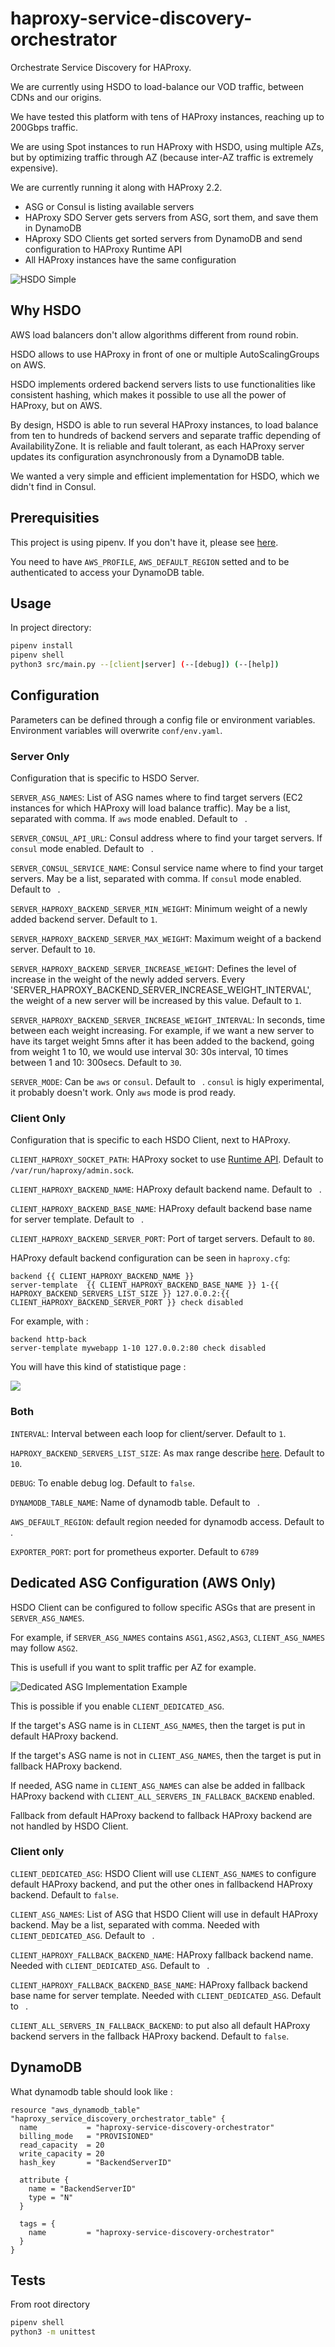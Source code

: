 # haproxy-service-discovery-orchestrator
Orchestrate Service Discovery for HAProxy.

We are currently using HSDO to load-balance our VOD traffic, between CDNs and our origins.

We have tested this platform with tens of HAProxy instances, reaching up to 200Gbps traffic.

We are using Spot instances to run HAProxy with HSDO, using multiple AZs, but by optimizing traffic through AZ (because inter-AZ traffic is extremely expensive).

We are currently running it along with HAProxy 2.2.

- ASG or Consul is listing available servers
- HAProxy SDO Server gets servers from ASG, sort them, and save them in DynamoDB
- HAproxy SDO Clients get sorted servers from DynamoDB and send configuration to HAProxy Runtime API
- All HAProxy instances have the same configuration

![HSDO Simple](doc/hsdo-simple.png)

## Why HSDO

AWS load balancers don't allow algorithms different from round robin.

HSDO allows to use HAProxy in front of one or multiple AutoScalingGroups on AWS.

HSDO implements ordered backend servers lists to use functionalities like consistent hashing, which makes it possible to use all the power of HAProxy, but on AWS.

By design, HSDO is able to run several HAProxy instances, to load balance from ten to hundreds of backend servers and separate traffic depending of AvailabilityZone.
It is reliable and fault tolerant, as each HAProxy server updates its configuration asynchronously from a DynamoDB table.

We wanted a very simple and efficient implementation for HSDO, which we didn't find in Consul.

## Prerequisities

This project is using pipenv. If you don't have it, please see [here](https://github.com/pypa/pipenv#installation).

You need to have `AWS_PROFILE`, `AWS_DEFAULT_REGION` setted and to be authenticated to access your DynamoDB table.

## Usage

In project directory:

```sh
pipenv install
pipenv shell
python3 src/main.py --[client|server] (--[debug]) (--[help])
```

## Configuration

Parameters can be defined through a config file or environment variables.
Environment variables will overwrite `conf/env.yaml`.

### Server Only

Configuration that is specific to HSDO Server.

`SERVER_ASG_NAMES`: List of ASG names where to find target servers (EC2 instances for which HAProxy will load balance traffic). May be a list, separated with comma. If `aws` mode enabled. Default to ` `.

`SERVER_CONSUL_API_URL`: Consul address where to find your target servers. If `consul` mode enabled. Default to ` `.

`SERVER_CONSUL_SERVICE_NAME`: Consul service name where to find your target servers. May be a list, separated with comma. If `consul` mode enabled. Default to ` `.

`SERVER_HAPROXY_BACKEND_SERVER_MIN_WEIGHT`: Minimum weight of a newly added backend server. Default to `1`.

`SERVER_HAPROXY_BACKEND_SERVER_MAX_WEIGHT`: Maximum weight of a backend server. Default to `10`.

`SERVER_HAPROXY_BACKEND_SERVER_INCREASE_WEIGHT`: Defines the level of increase in the weight of the newly added servers. Every 'SERVER_HAPROXY_BACKEND_SERVER_INCREASE_WEIGHT_INTERVAL', the weight of a new server will be increased by this value. Default to `1`.

`SERVER_HAPROXY_BACKEND_SERVER_INCREASE_WEIGHT_INTERVAL`: In seconds, time between each weight increasing. For example, if we want a new server to have its target weight 5mns after it has been added to the backend, going from weight 1 to 10, we would use interval 30: 30s interval, 10 times between 1 and 10: 300secs. Default to `30`.

`SERVER_MODE`: Can be `aws` or `consul`. Default to ` `. `consul` is higly experimental, it probably doesn't work. Only `aws` mode is prod ready.

### Client Only

Configuration that is specific to each HSDO Client, next to HAProxy.

`CLIENT_HAPROXY_SOCKET_PATH`: HAProxy socket to use [Runtime API](https://cbonte.github.io/haproxy-dconv/2.2/management.html#9.3). Default to `/var/run/haproxy/admin.sock`.

`CLIENT_HAPROXY_BACKEND_NAME`: HAProxy default backend name. Default to ` `.

`CLIENT_HAPROXY_BACKEND_BASE_NAME`: HAProxy default backend base name for server template. Default to ` `.

`CLIENT_HAPROXY_BACKEND_SERVER_PORT`: Port of target servers. Default to `80`.

HAProxy default backend configuration can be seen in `haproxy.cfg`:
```
backend {{ CLIENT_HAPROXY_BACKEND_NAME }}
server-template  {{ CLIENT_HAPROXY_BACKEND_BASE_NAME }} 1-{{ HAPROXY_BACKEND_SERVERS_LIST_SIZE }} 127.0.0.2:{{ CLIENT_HAPROXY_BACKEND_SERVER_PORT }} check disabled
```

For example, with :
```
backend http-back
server-template mywebapp 1-10 127.0.0.2:80 check disabled
```
You will have this kind of statistique page : 

![](doc/backend-servers-list.png)

### Both

`INTERVAL`: Interval between each loop for client/server. Default to `1`.

`HAPROXY_BACKEND_SERVERS_LIST_SIZE`: As max range describe [here](https://cbonte.github.io/haproxy-dconv/2.0/configuration.html#4-server-template). Default to `10`.

`DEBUG`: To enable debug log. Default to `false`.

`DYNAMODB_TABLE_NAME`: Name of dynamodb table. Default to ` `.

`AWS_DEFAULT_REGION`: default region needed for dynamodb access. Default to ` `.

`EXPORTER_PORT`: port for prometheus exporter. Default to `6789`

## Dedicated ASG Configuration (AWS Only)

HSDO Client can be configured to follow specific ASGs that are present in `SERVER_ASG_NAMES`.

For example, if `SERVER_ASG_NAMES` contains `ASG1,ASG2,ASG3`, `CLIENT_ASG_NAMES` may follow `ASG2`. 

This is usefull if you want to split traffic per AZ for example.

![Dedicated ASG Implementation Example](doc/HSDO_AZ_Limiter.png)

This is possible if you enable `CLIENT_DEDICATED_ASG`.

If the target's ASG name is in `CLIENT_ASG_NAMES`, then the target is put in default HAProxy backend.

If the target's ASG name is not in `CLIENT_ASG_NAMES`, then the target is put in fallback HAProxy backend.

If needed, ASG name in `CLIENT_ASG_NAMES` can alse be added in fallback HAProxy backend with `CLIENT_ALL_SERVERS_IN_FALLBACK_BACKEND` enabled.

Fallback from default HAProxy backend to fallback HAProxy backend are not handled by HSDO Client.

### Client only

`CLIENT_DEDICATED_ASG`: HSDO Client will use `CLIENT_ASG_NAMES` to configure default HAProxy backend, and put the other ones in fallbackend HAProxy backend. Default to `false`.

`CLIENT_ASG_NAMES`: List of ASG that HSDO Client will use in default HAProxy backend. May be a list, separated with comma. Needed with `CLIENT_DEDICATED_ASG`. Default to ` `.

`CLIENT_HAPROXY_FALLBACK_BACKEND_NAME`: HAProxy fallback backend name. Needed with `CLIENT_DEDICATED_ASG`. Default to ` `.

`CLIENT_HAPROXY_FALLBACK_BACKEND_BASE_NAME`: HAProxy fallback backend base name for server template. Needed with `CLIENT_DEDICATED_ASG`. Default to ` `.

`CLIENT_ALL_SERVERS_IN_FALLBACK_BACKEND`: to put also all default HAProxy backend servers in the fallback HAProxy backend. Default to `false`.

## DynamoDB

What dynamodb table should look like :

```
resource "aws_dynamodb_table" "haproxy_service_discovery_orchestrator_table" {
  name           = "haproxy-service-discovery-orchestrator"
  billing_mode   = "PROVISIONED"
  read_capacity  = 20
  write_capacity = 20
  hash_key       = "BackendServerID"

  attribute {
    name = "BackendServerID"
    type = "N"
  }

  tags = {
    name         = "haproxy-service-discovery-orchestrator"
  }
}
```

## Tests

From root directory

```sh
pipenv shell
python3 -m unittest
```
